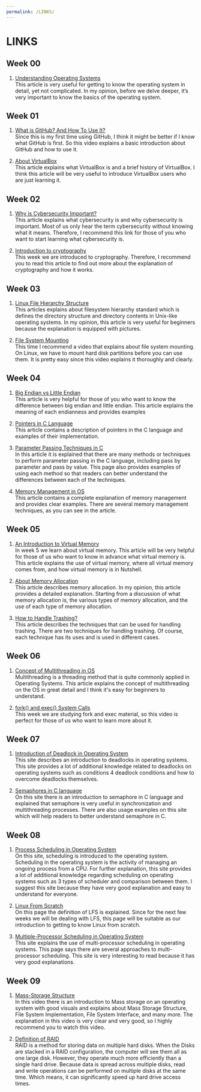 ```yaml
---
permalink: /LINKS/
---
```


# LINKS

## Week 00

1. [Understanding Operating Systems](https://edu.gcfglobal.org/en/computerbasics/understanding-operating-systems/1/)<br>
This article is very useful for getting to know the operating system in detail, yet not complicated. In my opinion, before we delve deeper, it’s very important to know the basics of the operating system. 

## Week 01

1. [What is GitHub? And How To Use It?](https://youtu.be/iv8rSLsi1xo)<br>
Since this is my first time using GitHub, I think it might be better if I know what GitHub is first. So this video explains a basic introduction about GitHub and how to use it.

2. [About VirtualBox](https://www.computerhope.com/jargon/v/virtualbox.htm)<br>
This article explains what VirtualBox is and a brief history of VirtualBox. I think this article will be very useful to introduce VirtualBox users who are just learning it.

## Week 02

1. [Why is Cybersecurity Important?](https://www.upguard.com/blog/cybersecurity-important)<br>
This article explains what cybersecurity is and why cybersecurity is important. Most of us only hear the term cybersecurity without knowing what it means. Therefore, I recommend this link for those of you who want to start learning what cybersecurity is.

2. [Introduction to cryptography](https://www.synopsys.com/glossary/what-is-cryptography.html)<br>
This week we are introduced to cryptography. Therefore, I recommend you to read this article to find out more about the explanation of cryptography and how it works. 

## Week 03

1. [Linux File Hierarchy Structure](https://www.geeksforgeeks.org/linux-file-hierarchy-structure/)<br>
This articles explains about filesystem hierarchy standard which is defines the directory structure and directory contents in Unix-like operating systems. In my opinion, this article is very useful for beginners because the explanation is equipped with pictures.

2. [File System Mounting](https://youtu.be/A8ITr5ZpzvA)<br>
This time I recommend a video that explains about file system mounting. On Linux, we have to mount hard disk partitions before you can use them. It is pretty easy since this video explains it thoroughly and clearly.

## Week 04

1. [Big Endian vs Little Endian](https://www.freecodecamp.org/news/what-is-endianness-big-endian-vs-little-endian/)<br>
This article is very helpful for those of you who want to know the difference between big endian and little endian. This article explains the meaning of each endianness and provides examples

2. [Pointers in C Language](https://www.tutorialspoint.com/cprogramming/c_pointers.htm)<br>
This article contains a description of pointers in the C language and examples of their implementation.

3. [Parameter Passing Techniques in C](https://www.geeksforgeeks.org/parameter-passing-techniques-in-c-cpp/)<br>
In this article it is explained that there are many methods or techniques to perform parameter passing in the C language, including pass by parameter and pass by value. This page also provides examples of using each method so that readers can better understand the differences between each of the techniques.

4. [Memory Management in OS](https://www.guru99.com/os-memory-management.html)<br>
This article contains a complete explanation of memory management and provides clear examples. There are several memory management techniques, as you can see in the article.

## Week 05

1. [An Introduction to Virtual Memory](https://www.internalpointers.com/post/introduction-virtual-memory)<br>
In week 5 we learn about virtual memory. This article will be very helpful for those of us who want to know in advance what virtual memory is. This article explains the use of virtual memory, where all virtual memory comes from, and how virtual memory is in Nutshell.

2. [About Memory Allocation](https://binaryterms.com/static-and-dynamic-memory-allocation.html)<br>
This article describes memory allocation. In my opinion, this article provides a detailed explanation. Starting from a discussion of what memory allocation is, the various types of memory allocation, and the use of each type of memory allocation.

3. [How to Handle Trashing?](https://www.geeksforgeeks.org/techniques-to-handle-thrashing/)<br>
This article describes the techniques that can be used for handling trashing. There are two techniques for handling trashing. Of course, each technique has its uses and is used in different cases.

## Week 06

1. [Concept of Multithreading in OS](https://afteracademy.com/blog/what-is-the-concept-of-multithreading-in-os-and-what-are-its-benefits)<br>
Multithreading is a threading method that is quite commonly applied in Operating Systems. This article explains the concept of multithreading on the OS in great detail and I think it's easy for beginners to understand.

2. [fork() and exec() System Calls](https://www.youtube.com/watch?v=IFEFVXvjiHY)<br>
This week we are studying fork and exec material, so this video is perfect for those of us who want to learn more about it.

## Week 07

1. [Introduction of Deadlock in Operating System](https://www.geeksforgeeks.org/introduction-of-deadlock-in-operating-system/)<br>
This site describes an introduction to deadlocks in operating systems. This site provides a lot of additional knowledge related to deadlocks on operating systems such as conditions 4 deadlock conditions and how to overcome deadlocks themselves.

2. [Semaphores in C language](https://www.geeksforgeeks.org/use-posix-semaphores-c/)<br>
On this site there is an introduction to semaphore in C language and explained that semaphore is very useful in synchronization and multithreading processes. There are also usage examples on this site which will help readers to better understand semaphore in C.

## Week 08

1. [Process Scheduling in Operating System](https://www.tutorialspoint.com/operating_system/os_process_scheduling.htm)<br>
On this site, scheduling is introduced to the operating system. Scheduling in the operating system is the activity of managing an ongoing process from a CPU. For further explanation, this site provides a lot of additional knowledge regarding scheduling on operating systems such as 3 types of scheduler and comparison between them. I suggest this site because they have very good explanation and easy to understand for everyone.

2. [Linux From Scratch](https://www.linuxfromscratch.org/lfs/)<br>
On this page the definition of LFS is explained. Since for the next few weeks we will be dealing with LFS, this page will be suitable as our introduction to getting to know Linux from scratch.

3. [Multiple-Processor Scheduling in Operating System](https://www.geeksforgeeks.org/multiple-processor-scheduling-in-operating-system/)<br>
This site explains the use of multi-processor scheduling in operating systems. This page says there are several approaches to multi-processor scheduling. This site is very interesting to read because it has very good explanations.

## Week 09

1. [Mass-Storage Structure](https://youtu.be/tHf5VENlHF0)<br>
In this video there is an introduction to Mass storage on an operating system with good visuals and explains about Mass Storage Structure, File System Implementation, File System Interface, and many more. The explanation in this video is very clear and very good, so I highly recommend you to watch this video.

2. [Definition of RAID](https://techterms.com/definition/raid)<br>
RAID is a method for storing data on multiple hard disks. When the Disks are stacked in a RAID configuration, the computer will see them all as one large disk. However, they operate much more efficiently than a single hard drive. Because data is spread across multiple disks, read and write operations can be performed on multiple disks at the same time. Which means, it can significantly speed up hard drive access times.

